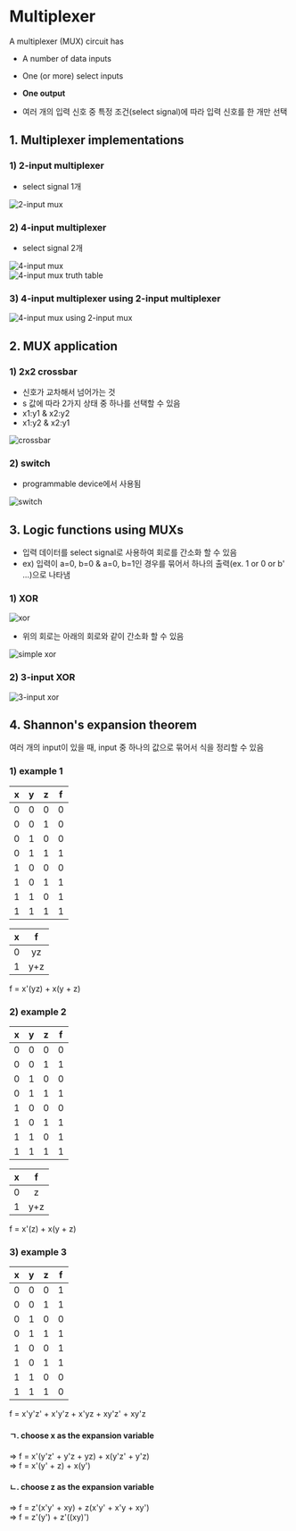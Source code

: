 # Multiplexer

A multiplexer (MUX) circuit has
- A number of data inputs
- One (or more) select inputs
- **One output**

- 여러 개의 입력 신호 중 특정 조건(select signal)에 따라 입력 신호를 한 개만 선택

## 1. Multiplexer implementations
### 1) 2-input multiplexer
- select signal 1개

![2-input mux](https://github.com/jionchu/TIL/blob/master/Digital%20Logic%20Design/images/2-input_mux.PNG)  

### 2) 4-input multiplexer
- select signal 2개

![4-input mux](https://github.com/jionchu/TIL/blob/master/Digital%20Logic%20Design/images/4-input_mux.PNG)  
![4-input mux truth table](https://github.com/jionchu/TIL/blob/master/Digital%20Logic%20Design/images/4-input_mux_truth_table.PNG)  

### 3) 4-input multiplexer using 2-input multiplexer
![4-input mux using 2-input mux](https://github.com/jionchu/TIL/blob/master/Digital%20Logic%20Design/images/4-input_mux_using_2-input_mux.PNG)  

## 2. MUX application
### 1) 2x2 crossbar
- 신호가 교차해서 넘어가는 것
- s 값에 따라 2가지 상태 중 하나를 선택할 수 있음
- x1:y1 & x2:y2
- x1:y2 & x2:y1

![crossbar](https://github.com/jionchu/TIL/blob/master/Digital%20Logic%20Design/images/crossbar.PNG)  

### 2) switch
- programmable device에서 사용됨

![switch](https://github.com/jionchu/TIL/blob/master/Digital%20Logic%20Design/images/switch.PNG)  

## 3. Logic functions using MUXs
- 입력 데이터를 select signal로 사용하여 회로를 간소화 할 수 있음
- ex) 입력이 a=0, b=0 & a=0, b=1인 경우를 묶어서 하나의 출력(ex. 1 or 0 or b' ...)으로 나타냄

### 1) XOR
![xor](https://github.com/jionchu/TIL/blob/master/Digital%20Logic%20Design/images/mux_xor.PNG)  

- 위의 회로는 아래의 회로와 같이 간소화 할 수 있음

![simple xor](https://github.com/jionchu/TIL/blob/master/Digital%20Logic%20Design/images/mux_xor_simplify.PNG)  

### 2) 3-input XOR
![3-input xor](https://github.com/jionchu/TIL/blob/master/Digital%20Logic%20Design/images/mux_3-input_xor.PNG)  

## 4. Shannon's expansion theorem
여러 개의 input이 있을 때, input 중 하나의 값으로 묶어서 식을 정리할 수 있음  

### 1) example 1
|x|y|z|f|
|---|---|---|---|
|0|0|0|0|
|0|0|1|0|
|0|1|0|0|
|0|1|1|1|
|1|0|0|0|
|1|0|1|1|
|1|1|0|1|
|1|1|1|1|

|x|f|
|---|:---:|
|0|yz|
|1|y+z|

f = x'(yz) + x(y + z)

### 2) example 2
|x|y|z|f|
|---|---|---|---|
|0|0|0|0|
|0|0|1|1|
|0|1|0|0|
|0|1|1|1|
|1|0|0|0|
|1|0|1|1|
|1|1|0|1|
|1|1|1|1|

|x|f|
|---|:---:|
|0|z|
|1|y+z|

f = x'(z) + x(y + z)

### 3) example 3
|x|y|z|f|
|---|---|---|---|
|0|0|0|1|
|0|0|1|1|
|0|1|0|0|
|0|1|1|1|
|1|0|0|1|
|1|0|1|1|
|1|1|0|0|
|1|1|1|0|

f = x'y'z' + x'y'z + x'yz + xy'z' + xy'z  

#### ㄱ. choose x as the expansion variable
⇒ f = x'(y'z' + y'z + yz) + x(y'z' + y'z)  
⇒ f = x'(y' + z) + x(y')  

#### ㄴ. choose z as the expansion variable
⇒ f = z'(x'y' + xy) + z(x'y' + x'y + xy')  
⇒ f = z'(y') + z'((xy)')  
